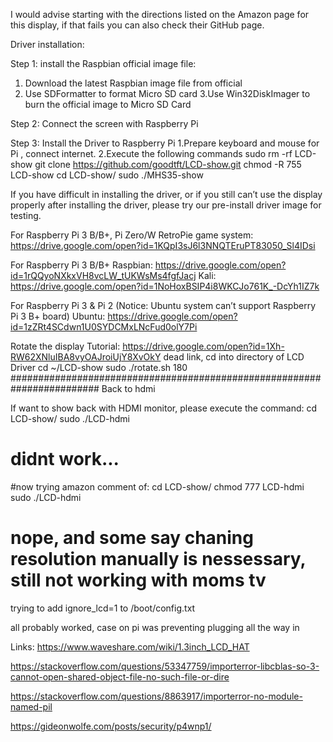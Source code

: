 I would advise starting with the directions listed on the Amazon page for this display, if that fails you can also check their GitHub page.

Driver installation:

Step 1: install the Raspbian official image file:
1. Download the latest Raspbian image file from official
2. Use SDFormatter to format Micro SD card
3.Use Win32DiskImager to burn the official image to Micro SD Card

Step 2: Connect the screen with Raspberry Pi

Step 3: Install the Driver to Raspberry Pi
1.Prepare keyboard and mouse for Pi , connect internet.
2.Execute the following commands
sudo rm -rf LCD-show
git clone https://github.com/goodtft/LCD-show.git
chmod -R 755 LCD-show
cd LCD-show/
sudo ./MHS35-show

If you have difficult in installing the driver, or if you still can’t use the display properly after installing the driver, please try our pre-install driver image for testing.

For Raspberry Pi 3 B/B+, Pi Zero/W
RetroPie game system: https://drive.google.com/open?id=1KQpI3sJ6l3NNQTEruPT83050_Sl4IDsi

For Raspberry Pi 3 B/B+
Raspbian: https://drive.google.com/open?id=1rQQyoNXkxVH8vcLW_tUKWsMs4fgfJacj
Kali: https://drive.google.com/open?id=1NoHoxBSIP4i8WKCJo761K_-DcYh1IZ7k

For Raspberry Pi 3 & Pi 2 (Notice: Ubuntu system can’t support Raspberry Pi 3 B+ board)
Ubuntu: https://drive.google.com/open?id=1zZRt4SCdwn1U0SYDCMxLNcFud0olY7Pi

Rotate the display Tutorial:
https://drive.google.com/open?id=1Xh-RW62XNluIBA8vyOAJroiUjY8XvOkY
dead link,
cd into directory of LCD Driver
cd ~/LCD-show
sudo ./rotate.sh 180
########################################################################
Back to hdmi


If want to show back with HDMI monitor, please execute the command:
cd LCD-show/
sudo ./LCD-hdmi
# didnt work...

#now trying amazon comment of:
cd LCD-show/
chmod 777 LCD-hdmi
sudo ./LCD-hdmi
# nope, and some say chaning resolution manually is nessessary, still not working with moms tv

trying to add ignore_lcd=1 to /boot/config.txt

all probably worked, case on pi was preventing plugging all the way in


Links:
https://www.waveshare.com/wiki/1.3inch_LCD_HAT

https://stackoverflow.com/questions/53347759/importerror-libcblas-so-3-cannot-open-shared-object-file-no-such-file-or-dire

https://stackoverflow.com/questions/8863917/importerror-no-module-named-pil

https://gideonwolfe.com/posts/security/p4wnp1/
